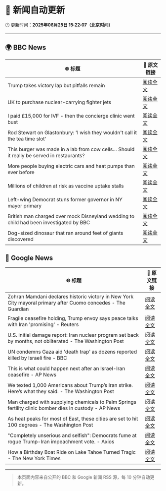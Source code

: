 # 🧠 新闻自动更新

🕒 更新时间：**2025年06月25日 15:22:07（北京时间）**

---

## 🌍 BBC News

| 🌐 标题 | 🔗 原文链接 |
|--------|-------------|
| Trump takes victory lap but pitfalls remain | [阅读全文](https://www.bbc.com/news/articles/c17wejpw79qo) |
| UK to purchase nuclear-carrying fighter jets | [阅读全文](https://www.bbc.com/news/articles/c335406gxdvo) |
| I paid £15,000 for IVF - then the concierge clinic went bust | [阅读全文](https://www.bbc.com/news/articles/cm2eyzndlvvo) |
| Rod Stewart on Glastonbury: 'I wish they wouldn't call it the tea time slot' | [阅读全文](https://www.bbc.com/news/articles/cq6m41zzpn3o) |
| This burger was made in a lab from cow cells… Should it really be served in restaurants? | [阅读全文](https://www.bbc.com/news/articles/cgrxnlpln24o) |
| More people buying electric cars and heat pumps than ever before | [阅读全文](https://www.bbc.com/news/articles/cqjqzj8rnvyo) |
| Millions of children at risk as vaccine uptake stalls | [阅读全文](https://www.bbc.com/news/articles/c1ljv2mvr00o) |
| Left-wing Democrat stuns former governor in NY mayor primary | [阅读全文](https://www.bbc.com/news/articles/ckg6yg7x467o) |
| British man charged over mock Disneyland wedding to child had been investigated by BBC | [阅读全文](https://www.bbc.com/news/articles/c62gq269jv7o) |
| Dog-sized dinosaur that ran around feet of giants discovered | [阅读全文](https://www.bbc.com/news/articles/cglzy4zndp0o) |

## 📰 Google News

| 🌐 标题 | 🔗 原文链接 |
|--------|-------------|
| Zohran Mamdani declares historic victory in New York City mayoral primary after Cuomo concedes - The Guardian | [阅读全文](https://news.google.com/rss/articles/CBMihwFBVV95cUxQaDUteDduUndjTkJNUFJ6Y3dZSFpvTnNRVU12VWdOYkdaYm9GVjgxVzdOUGJ4dlVrZG1qdWV2MnBOeG52amZpdkE3UXBIMFE4ZmRPSWV2c2llQnBnRUhkRnVZZGZoaXZlNHpHMldTQUQxdFZDbi1vMEcxS2NBWmc4SXRZY0g1cGc?oc=5) |
| Fragile ceasefire holding, Trump envoy says peace talks with Iran 'promising' - Reuters | [阅读全文](https://news.google.com/rss/articles/CBMixwFBVV95cUxQeWtocDMyZkR5dFBUQ25iY042eEMwS2ZfckN4U3EzT3g5bkV4SGJUeVJGSlpyQTdpeGZVQURsMEQ3TklhZXFNazN6b01xLUVfcXpkb3NFQVF3cG1NeTM5aWpycTVGa3JRMUpQZFpQZnh6ajR6eC00dTVzX3NUZW56N0dkU0JtSzhham9nbVZlRnF2ZFBIeUFLckJFN1dZWnhRLUxTYlhFVl9CTWRGOXQwcmZMeURSZlFqeVl0amdhR2xrQ3lyNUJJ?oc=5) |
| U.S. initial damage report: Iran nuclear program set back by months, not obliterated - The Washington Post | [阅读全文](https://news.google.com/rss/articles/CBMisgFBVV95cUxQbnVkQ3BQaGs4UHZSLU9WY3VIaENOYVFTSmlDUDFqLW5ucjdqMVhfY09wMGpCRWpTNHVnbzBpOUllSUVnRkZyLUdpdVBBN3pBWjQ1OG1CZlp1d290ei1CWWY0MWFVNDMxT3N4ck5pNU5JRU5BZHJpY2RfRF91cDBVY3k1MWE0UmNUakpYdjZ6bHZ1dkhHQUNDUzF6R3p4eDFpNlVKUUsyYXE4NmMwUHltRV93?oc=5) |
| UN condemns Gaza aid 'death trap' as dozens reported killed by Israeli fire - BBC | [阅读全文](https://news.google.com/rss/articles/CBMiWkFVX3lxTFB6UHZBWVMzbUpuVDdGdk1fWHNHR25KNHhicDAtWVN4ckplbjcwbTA5SzhDYm1Ec2Vmc19mWjhqX1JTbVdiQlFnRHZBaldJWXdsQVN3MTdLcE1TQdIBX0FVX3lxTE5jWGpieXd6ZkJsdVJubTBFckh3ZVVibFNiRnV2ejJmcWxkVndfUVg4MVQ1OEt2V3JJWEFkTklyZEM1MFlsY25HMzZCU251MW5DOTlRZVNBdzZyVVNBdGFz?oc=5) |
| This is what could happen next after an Israel-Iran ceasefire - AP News | [阅读全文](https://news.google.com/rss/articles/CBMiowFBVV95cUxNaG4xZlpkRjRsZGpCTU1RSHlsdDh5YlhSVG05VUEyMkE5ak10WVMzSDZwX3NNNDJOdUxnckg5T1lyY2l0TG03d2R5cGVpbWoxX3h2MDFSck5tc1EyWVFRbkxSZ08wdFVmTHItRzJJSkE5bzc2VkhmeGxET19MWFVQaEs1cUtxVTZxZ3ladTU4ZXZTSnl0Y0NqNm1vZFJlbU1wdTRF?oc=5) |
| We texted 1,000 Americans about Trump’s Iran strike. Here’s what they said. - The Washington Post | [阅读全文](https://news.google.com/rss/articles/CBMisgFBVV95cUxQSXBEVVJ2VnBuY0IyX095REJsa3dTcDdaUnozaGxaSURDWUJ3T0FxSkVVMlJxdEJObU9MNUlIeTlwQV8ySXlsLTdGcHhoVGJWQ0FIUzl6dWUzbnJxczFUYTVJMC1rWnB1QnRKcmJLOGQzc2RGQTZpc0tkOTMzdG95UWZFNEFMS0FsandLOUg0NmFZa1ZvVEJxRjd4bGh6YU9GR3NJS3hWMEJDX0R2Z1JWS3d3?oc=5) |
| Man charged with supplying chemicals to Palm Springs fertility clinic bomber dies in custody - AP News | [阅读全文](https://news.google.com/rss/articles/CBMilwFBVV95cUxPUlpFSnM1QnQwVXVDVno0RVZDX1A0SGJtSlh6Y05vOUpEaWhoZXpmcVJ2Z1A2WDdBdERMRHpEbWxVLWl2MlNaOEJuMkplSlFLWk9vR2ZQTlBURExrNTRmTVVVcHRmUk05ZUY1aWR2RXJLd0VDMW5XazJpaWlPR3BTVUtBOTZGZlRkUjRJRVhHbG1vdFBJaVhJ?oc=5) |
| As heat peaks for most of East, these cities are set to hit 100 degrees - The Washington Post | [阅读全文](https://news.google.com/rss/articles/CBMilAFBVV95cUxOZmZLTVd1bENRSDRIWWNtakdQY0poUHQtbC1sMjlQOWdBWklZdkJId3N4ekVITmw1Nm1LeVB3cVV3aUdndHZUYUkxVTY0dkRnVnVocldOa2tEa3J4VDhWUG1pNG5ncDlORGZtN09NSEZISEpZajdIajZkZ0JBcDBXT21YTFI0SjctaE0tQ2ZveElXNG9v?oc=5) |
| "Completely unserious and selfish": Democrats fume at rogue Trump-Iran impeachment vote. - Axios | [阅读全文](https://news.google.com/rss/articles/CBMif0FVX3lxTE5Ub1N0SEFEUDZsOUR3QTdzek1ZMkJTUTVjQ3JWeDkwLWdlTUh1V0xEWGU4NkZad2NURWxNLTQ4cTVsWkd3S1VBUHRHZHF4a1Z5RXR6M3dhQ3lUdDR5QkRsc0taZzlRQmlHOC1tYmJEbGNuWHNGNlcwVkJQUy1VX1E?oc=5) |
| How a Birthday Boat Ride on Lake Tahoe Turned Tragic - The New York Times | [阅读全文](https://news.google.com/rss/articles/CBMid0FVX3lxTE4zYW9SdzJMMGVnQWg5dUd4UzBjQV9saEk2NFpaRGRzR244YkxNU1k1REthV2VXd0JlYXoyYXgydlBwNXpOVVh6UFBZZkdPeEJjS3hqVWFOS2RVOEdQa2NXYTFOVFdBaFNBMjN6UmpaZTdVdFV5My13?oc=5) |

---
> 本页面内容来自公开的 BBC 和 Google 新闻 RSS 源，每 10 分钟自动更新。